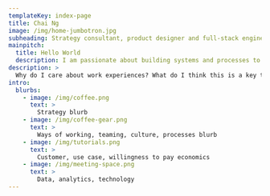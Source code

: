 ```yaml
---
templateKey: index-page
title: Chai Ng
image: /img/home-jumbotron.jpg
subheading: Strategy consultant, product designer and full-stack engineer.
mainpitch:
  title: Hello World
  description: I am passionate about building systems and processes to create outstanding work experiences.
description: >
  Why do I care about work experiences? What do I think this is a key to be differentiated in? Why should other people care?
intro:
  blurbs:
    - image: /img/coffee.png
      text: >
        Strategy blurb
    - image: /img/coffee-gear.png
      text: >
        Ways of working, teaming, culture, processes blurb
    - image: /img/tutorials.png
      text: >
        Customer, use case, willingness to pay economics
    - image: /img/meeting-space.png
      text: >
        Data, analytics, technology
---
```


